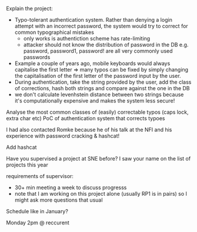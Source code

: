 Explain the project:
  * Typo-tolerant authentication system. Rather than denying a login attempt with an incorrect password, the system would try to correct for common typographical mistakes
    * only works is authentiction scheme has rate-limiting
    * attacker should not know the distribution of password in the DB e.g. password, password1, password! are all very commonly used passwords
  * Example a couple of years ago, mobile keyboards would always capitalise the first letter => many typos can be fixed by simply changing the capitalisation of the first letter of the password input by the user.
  * During authentication, take the string provided by the user, add the class of corrections, hash both strings and compare against the one in the DB
  * we don't calculate levenhstein distance between two strings because it's computationally expensive and makes the system less secure!

Analyse the most common classes of (easily) correctable typos (caps lock, extra char etc)
PoC of authentication system that corrects typoes

I had also contacted Romke because he of his talk at the NFI and his experience with password cracking & hashcat!

Add hashcat

Have you supervised a project at SNE before? I saw your name on the list of projects this year

requirements of supervisor:
* 30+ min meeting a week to discuss progresss
* note that I am working on this project alone (usually RP1 is in pairs) so I might ask more questions that usual

Schedule like in January?

Monday 2pm @ reccurent

